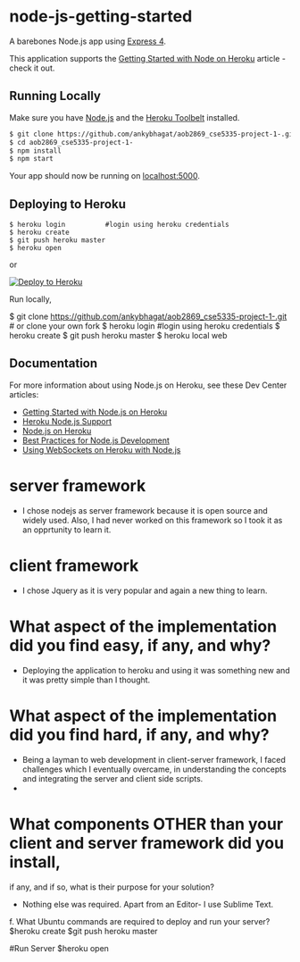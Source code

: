 # node-js-getting-started

A barebones Node.js app using [Express 4](http://expressjs.com/).

This application supports the [Getting Started with Node on Heroku](https://devcenter.heroku.com/articles/getting-started-with-nodejs) article - check it out.

## Running Locally

Make sure you have [Node.js](http://nodejs.org/) and the [Heroku Toolbelt](https://toolbelt.heroku.com/) installed.

```sh
$ git clone https://github.com/ankybhagat/aob2869_cse5335-project-1-.git # or clone your own fork
$ cd aob2869_cse5335-project-1-
$ npm install
$ npm start
```
	

Your app should now be running on [localhost:5000](http://localhost:5000/).

## Deploying to Heroku

```
$ heroku login			#login using heroku credentials
$ heroku create
$ git push heroku master
$ heroku open
```
or

[![Deploy to Heroku](https://www.herokucdn.com/deploy/button.png)](https://heroku.com/deploy)

Run locally,

$ git clone https://github.com/ankybhagat/aob2869_cse5335-project-1-.git # or clone your own fork
$ heroku login			#login using heroku credentials
$ heroku create
$ git push heroku master
$ heroku local web

## Documentation

For more information about using Node.js on Heroku, see these Dev Center articles:

- [Getting Started with Node.js on Heroku](https://devcenter.heroku.com/articles/getting-started-with-nodejs)
- [Heroku Node.js Support](https://devcenter.heroku.com/articles/nodejs-support)
- [Node.js on Heroku](https://devcenter.heroku.com/categories/nodejs)
- [Best Practices for Node.js Development](https://devcenter.heroku.com/articles/node-best-practices)
- [Using WebSockets on Heroku with Node.js](https://devcenter.heroku.com/articles/node-websockets)



#  server framework
- I chose nodejs as server framework because it is open source and widely used. Also, I had never worked on this framework so I took it as an opprtunity to learn it.

# client framework
- I chose Jquery as it is very popular and again a new thing to learn.

# What aspect of the implementation did you find easy, if any, and why?
- Deploying the application to heroku and using it was something new and it was pretty simple than I thought.

# What aspect of the implementation did you find hard, if any, and why?
- Being a layman to web development in client-server framework, I faced challenges which I eventually overcame, in understanding the concepts and integrating the server and client side scripts.
- 
# What components OTHER than your client and server framework did you install,
if any, and if so, what is their purpose for your solution?
- Nothing else was required. Apart from an Editor- I use Sublime Text.

f. What Ubuntu commands are required to deploy and run your server?
$heroku create
$git push heroku master

#Run Server
$heroku open
